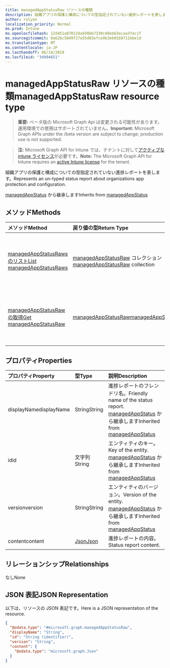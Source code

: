 ```yaml
---
title: managedAppStatusRaw リソースの種類
description: 組織アプリの保護と構成についての型指定されていない進捗レポートを表します。
author: rolyon
localization_priority: Normal
ms.prod: Intune
ms.openlocfilehash: 12d451a87012da930bb7330cd8eb63ecaa3fec1f
ms.sourcegitcommit: 0a62bc5849f27a55d83efce9b3eb01b9711bbe1d
ms.translationtype: MT
ms.contentlocale: ja-JP
ms.lasthandoff: 06/14/2019
ms.locfileid: "34994651"
---
```

# <a name="managedappstatusraw-resource-type"></a><span data-ttu-id="2d72f-103">managedAppStatusRaw リソースの種類</span><span class="sxs-lookup"><span data-stu-id="2d72f-103">managedAppStatusRaw resource type</span></span>

> <span data-ttu-id="2d72f-104">**重要:** ベータ版の Microsoft Graph Api は変更される可能性があります。運用環境での使用はサポートされていません。</span><span class="sxs-lookup"><span data-stu-id="2d72f-104">**Important:** Microsoft Graph APIs under the /beta version are subject to change; production use is not supported.</span></span>

> <span data-ttu-id="2d72f-105">**注:** Microsoft Graph API for Intune では、テナントに対して[アクティブな intune ライセンス](https://go.microsoft.com/fwlink/?linkid=839381)が必要です。</span><span class="sxs-lookup"><span data-stu-id="2d72f-105">**Note:** The Microsoft Graph API for Intune requires an [active Intune license](https://go.microsoft.com/fwlink/?linkid=839381) for the tenant.</span></span>

<span data-ttu-id="2d72f-106">組織アプリの保護と構成についての型指定されていない進捗レポートを表します。</span><span class="sxs-lookup"><span data-stu-id="2d72f-106">Represents an un-typed status report about organizations app protection and configuration.</span></span>


<span data-ttu-id="2d72f-107">[managedAppStatus](../resources/intune-mam-managedappstatus.md) から継承します</span><span class="sxs-lookup"><span data-stu-id="2d72f-107">Inherits from [managedAppStatus](../resources/intune-mam-managedappstatus.md)</span></span>

## <a name="methods"></a><span data-ttu-id="2d72f-108">メソッド</span><span class="sxs-lookup"><span data-stu-id="2d72f-108">Methods</span></span>
|<span data-ttu-id="2d72f-109">メソッド</span><span class="sxs-lookup"><span data-stu-id="2d72f-109">Method</span></span>|<span data-ttu-id="2d72f-110">戻り値の型</span><span class="sxs-lookup"><span data-stu-id="2d72f-110">Return Type</span></span>|<span data-ttu-id="2d72f-111">説明</span><span class="sxs-lookup"><span data-stu-id="2d72f-111">Description</span></span>|
|:---|:---|:---|
|[<span data-ttu-id="2d72f-112">managedAppStatusRaws のリスト</span><span class="sxs-lookup"><span data-stu-id="2d72f-112">List managedAppStatusRaws</span></span>](../api/intune-mam-managedappstatusraw-list.md)|<span data-ttu-id="2d72f-113">[managedAppStatusRaw](../resources/intune-mam-managedappstatusraw.md) コレクション</span><span class="sxs-lookup"><span data-stu-id="2d72f-113">[managedAppStatusRaw](../resources/intune-mam-managedappstatusraw.md) collection</span></span>|<span data-ttu-id="2d72f-114">[managedAppStatusRaw](../resources/intune-mam-managedappstatusraw.md) オブジェクトのプロパティとリレーションシップをリストします。</span><span class="sxs-lookup"><span data-stu-id="2d72f-114">List properties and relationships of the [managedAppStatusRaw](../resources/intune-mam-managedappstatusraw.md) objects.</span></span>|
|[<span data-ttu-id="2d72f-115">managedAppStatusRaw の取得</span><span class="sxs-lookup"><span data-stu-id="2d72f-115">Get managedAppStatusRaw</span></span>](../api/intune-mam-managedappstatusraw-get.md)|[<span data-ttu-id="2d72f-116">managedAppStatusRaw</span><span class="sxs-lookup"><span data-stu-id="2d72f-116">managedAppStatusRaw</span></span>](../resources/intune-mam-managedappstatusraw.md)|<span data-ttu-id="2d72f-117">[managedAppStatusRaw](../resources/intune-mam-managedappstatusraw.md) オブジェクトのプロパティとリレーションシップを読み取ります。</span><span class="sxs-lookup"><span data-stu-id="2d72f-117">Read properties and relationships of the [managedAppStatusRaw](../resources/intune-mam-managedappstatusraw.md) object.</span></span>|

## <a name="properties"></a><span data-ttu-id="2d72f-118">プロパティ</span><span class="sxs-lookup"><span data-stu-id="2d72f-118">Properties</span></span>
|<span data-ttu-id="2d72f-119">プロパティ</span><span class="sxs-lookup"><span data-stu-id="2d72f-119">Property</span></span>|<span data-ttu-id="2d72f-120">型</span><span class="sxs-lookup"><span data-stu-id="2d72f-120">Type</span></span>|<span data-ttu-id="2d72f-121">説明</span><span class="sxs-lookup"><span data-stu-id="2d72f-121">Description</span></span>|
|:---|:---|:---|
|<span data-ttu-id="2d72f-122">displayName</span><span class="sxs-lookup"><span data-stu-id="2d72f-122">displayName</span></span>|<span data-ttu-id="2d72f-123">String</span><span class="sxs-lookup"><span data-stu-id="2d72f-123">String</span></span>|<span data-ttu-id="2d72f-124">進捗レポートのフレンドリ名。</span><span class="sxs-lookup"><span data-stu-id="2d72f-124">Friendly name of the status report.</span></span> <span data-ttu-id="2d72f-125">[managedAppStatus](../resources/intune-mam-managedappstatus.md) から継承します</span><span class="sxs-lookup"><span data-stu-id="2d72f-125">Inherited from [managedAppStatus](../resources/intune-mam-managedappstatus.md)</span></span>|
|<span data-ttu-id="2d72f-126">id</span><span class="sxs-lookup"><span data-stu-id="2d72f-126">id</span></span>|<span data-ttu-id="2d72f-127">文字列</span><span class="sxs-lookup"><span data-stu-id="2d72f-127">String</span></span>|<span data-ttu-id="2d72f-128">エンティティのキー。</span><span class="sxs-lookup"><span data-stu-id="2d72f-128">Key of the entity.</span></span> <span data-ttu-id="2d72f-129">[managedAppStatus](../resources/intune-mam-managedappstatus.md) から継承します</span><span class="sxs-lookup"><span data-stu-id="2d72f-129">Inherited from [managedAppStatus](../resources/intune-mam-managedappstatus.md)</span></span>|
|<span data-ttu-id="2d72f-130">version</span><span class="sxs-lookup"><span data-stu-id="2d72f-130">version</span></span>|<span data-ttu-id="2d72f-131">String</span><span class="sxs-lookup"><span data-stu-id="2d72f-131">String</span></span>|<span data-ttu-id="2d72f-132">エンティティのバージョン。</span><span class="sxs-lookup"><span data-stu-id="2d72f-132">Version of the entity.</span></span> <span data-ttu-id="2d72f-133">[managedAppStatus](../resources/intune-mam-managedappstatus.md) から継承します</span><span class="sxs-lookup"><span data-stu-id="2d72f-133">Inherited from [managedAppStatus](../resources/intune-mam-managedappstatus.md)</span></span>|
|<span data-ttu-id="2d72f-134">content</span><span class="sxs-lookup"><span data-stu-id="2d72f-134">content</span></span>|[<span data-ttu-id="2d72f-135">Json</span><span class="sxs-lookup"><span data-stu-id="2d72f-135">Json</span></span>](../resources/intune-mam-json.md)|<span data-ttu-id="2d72f-136">進捗レポートの内容。</span><span class="sxs-lookup"><span data-stu-id="2d72f-136">Status report content.</span></span>|

## <a name="relationships"></a><span data-ttu-id="2d72f-137">リレーションシップ</span><span class="sxs-lookup"><span data-stu-id="2d72f-137">Relationships</span></span>
<span data-ttu-id="2d72f-138">なし</span><span class="sxs-lookup"><span data-stu-id="2d72f-138">None</span></span>

## <a name="json-representation"></a><span data-ttu-id="2d72f-139">JSON 表記</span><span class="sxs-lookup"><span data-stu-id="2d72f-139">JSON Representation</span></span>
<span data-ttu-id="2d72f-140">以下は、リソースの JSON 表記です。</span><span class="sxs-lookup"><span data-stu-id="2d72f-140">Here is a JSON representation of the resource.</span></span>
<!-- {
  "blockType": "resource",
  "keyProperty": "id",
  "@odata.type": "microsoft.graph.managedAppStatusRaw"
}
-->
``` json
{
  "@odata.type": "#microsoft.graph.managedAppStatusRaw",
  "displayName": "String",
  "id": "String (identifier)",
  "version": "String",
  "content": {
    "@odata.type": "microsoft.graph.Json"
  }
}
```





